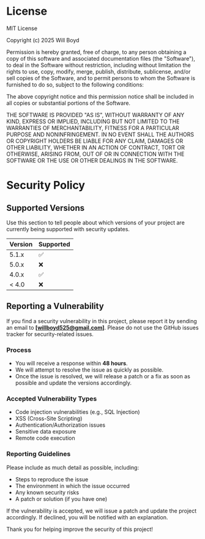 # License
MIT License

Copyright (c) 2025 Will Boyd

Permission is hereby granted, free of charge, to any person obtaining a copy
of this software and associated documentation files (the "Software"), to deal
in the Software without restriction, including without limitation the rights
to use, copy, modify, merge, publish, distribute, sublicense, and/or sell
copies of the Software, and to permit persons to whom the Software is
furnished to do so, subject to the following conditions:

The above copyright notice and this permission notice shall be included in all
copies or substantial portions of the Software.

THE SOFTWARE IS PROVIDED "AS IS", WITHOUT WARRANTY OF ANY KIND, EXPRESS OR
IMPLIED, INCLUDING BUT NOT LIMITED TO THE WARRANTIES OF MERCHANTABILITY,
FITNESS FOR A PARTICULAR PURPOSE AND NONINFRINGEMENT. IN NO EVENT SHALL THE
AUTHORS OR COPYRIGHT HOLDERS BE LIABLE FOR ANY CLAIM, DAMAGES OR OTHER
LIABILITY, WHETHER IN AN ACTION OF CONTRACT, TORT OR OTHERWISE, ARISING FROM,
OUT OF OR IN CONNECTION WITH THE SOFTWARE OR THE USE OR OTHER DEALINGS IN THE
SOFTWARE.
# Security Policy

## Supported Versions

Use this section to tell people about which versions of your project are
currently being supported with security updates.

| Version | Supported          |
| ------- | ------------------ |
| 5.1.x   | :white_check_mark: |
| 5.0.x   | :x:                |
| 4.0.x   | :white_check_mark: |
| < 4.0   | :x:                |

## Reporting a Vulnerability

If you find a security vulnerability in this project, please report it by sending an email to **[willboyd525@gmail.com]**. Please do not use the GitHub issues tracker for security-related issues.

### Process
- You will receive a response within **48 hours**.
- We will attempt to resolve the issue as quickly as possible.
- Once the issue is resolved, we will release a patch or a fix as soon as possible and update the versions accordingly.

### Accepted Vulnerability Types
- Code injection vulnerabilities (e.g., SQL Injection)
- XSS (Cross-Site Scripting)
- Authentication/Authorization issues
- Sensitive data exposure
- Remote code execution

### Reporting Guidelines
Please include as much detail as possible, including:
- Steps to reproduce the issue
- The environment in which the issue occurred
- Any known security risks
- A patch or solution (if you have one)

If the vulnerability is accepted, we will issue a patch and update the project accordingly. If declined, you will be notified with an explanation.

Thank you for helping improve the security of this project!


